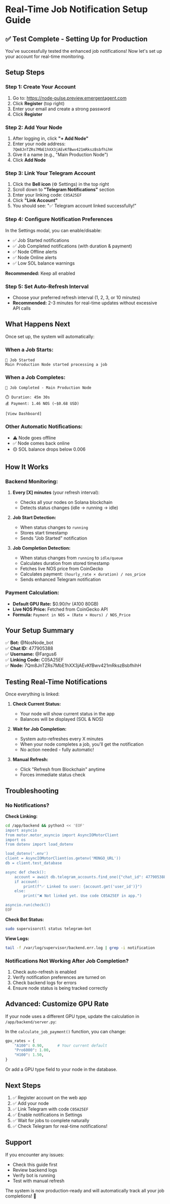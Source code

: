 # Real-Time Job Notification Setup Guide

## ✅ Test Complete - Setting Up for Production

You've successfully tested the enhanced job notifications! Now let's set up your account for real-time monitoring.

## Setup Steps

### Step 1: Create Your Account
1. Go to: https://node-pulse.preview.emergentagent.com
2. Click **Register** (top right)
3. Enter your email and create a strong password
4. Click **Register**

### Step 2: Add Your Node
1. After logging in, click **"+ Add Node"**
2. Enter your node address: `7Qm8JnTZRs7MbE1hXX3jAEvKfBwv421mRkszBsbfhihH`
3. Give it a name (e.g., "Main Production Node")
4. Click **Add Node**

### Step 3: Link Your Telegram Account
1. Click the **Bell icon** (⚙️ Settings) in the top right
2. Scroll down to **"Telegram Notifications"** section
3. Enter your linking code: `C05A25EF`
4. Click **"Link Account"**
5. You should see: "✅ Telegram account linked successfully!"

### Step 4: Configure Notification Preferences
In the Settings modal, you can enable/disable:
- ✅ Job Started notifications
- ✅ Job Completed notifications (with duration & payment)
- ✅ Node Offline alerts
- ✅ Node Online alerts
- ✅ Low SOL balance warnings

**Recommended:** Keep all enabled

### Step 5: Set Auto-Refresh Interval
- Choose your preferred refresh interval (1, 2, 3, or 10 minutes)
- **Recommended:** 2-3 minutes for real-time updates without excessive API calls

## What Happens Next

Once set up, the system will automatically:

### When a Job Starts:
```
🚀 Job Started
Main Production Node started processing a job
```

### When a Job Completes:
```
🎉 Job Completed - Main Production Node

⏱️ Duration: 45m 30s
💰 Payment: 1.46 NOS (~$0.68 USD)

[View Dashboard]
```

### Other Automatic Notifications:
- ⚠️ Node goes offline
- ✅ Node comes back online  
- 🟡 SOL balance drops below 0.006

## How It Works

### Backend Monitoring:
1. **Every [X] minutes** (your refresh interval):
   - Checks all your nodes on Solana blockchain
   - Detects status changes (idle → running → idle)
   
2. **Job Start Detection:**
   - When status changes to `running`
   - Stores start timestamp
   - Sends "Job Started" notification
   
3. **Job Completion Detection:**
   - When status changes from `running` to `idle/queue`
   - Calculates duration from stored timestamp
   - Fetches live NOS price from CoinGecko
   - Calculates payment: `(hourly_rate × duration) / nos_price`
   - Sends enhanced Telegram notification

### Payment Calculation:
- **Default GPU Rate:** $0.90/hr (A100 80GB)
- **Live NOS Price:** Fetched from CoinGecko API
- **Formula:** `Payment in NOS = (Rate × Hours) / NOS_Price`

## Your Setup Summary

✅ **Bot:** @NosNode_bot  
✅ **Chat ID:** 477905388  
✅ **Username:** @Fargus6  
✅ **Linking Code:** C05A25EF  
✅ **Node:** 7Qm8JnTZRs7MbE1hXX3jAEvKfBwv421mRkszBsbfhihH  

## Testing Real-Time Notifications

Once everything is linked:

1. **Check Current Status:**
   - Your node will show current status in the app
   - Balances will be displayed (SOL & NOS)

2. **Wait for Job Completion:**
   - System auto-refreshes every X minutes
   - When your node completes a job, you'll get the notification
   - No action needed - fully automatic!

3. **Manual Refresh:**
   - Click "Refresh from Blockchain" anytime
   - Forces immediate status check

## Troubleshooting

### No Notifications?

**Check Linking:**
```bash
cd /app/backend && python3 << 'EOF'
import asyncio
from motor.motor_asyncio import AsyncIOMotorClient
import os
from dotenv import load_dotenv

load_dotenv('.env')
client = AsyncIOMotorClient(os.getenv('MONGO_URL'))
db = client.test_database

async def check():
    account = await db.telegram_accounts.find_one({"chat_id": 477905388})
    if account:
        print(f"✅ Linked to user: {account.get('user_id')}")
    else:
        print("❌ Not linked yet. Use code C05A25EF in app.")

asyncio.run(check())
EOF
```

**Check Bot Status:**
```bash
sudo supervisorctl status telegram-bot
```

**View Logs:**
```bash
tail -f /var/log/supervisor/backend.err.log | grep -i notification
```

### Notifications Not Working After Job Completion?

1. Check auto-refresh is enabled
2. Verify notification preferences are turned on
3. Check backend logs for errors
4. Ensure node status is being tracked correctly

## Advanced: Customize GPU Rate

If your node uses a different GPU type, update the calculation in `/app/backend/server.py`:

In the `calculate_job_payment()` function, you can change:
```python
gpu_rates = {
    "A100": 0.90,      # Your current default
    "Pro6000": 1.00,
    "H100": 1.50,
}
```

Or add a GPU type field to your node in the database.

## Next Steps

1. ✅ Register account on the web app
2. ✅ Add your node
3. ✅ Link Telegram with code `C05A25EF`
4. ✅ Enable notifications in Settings
5. ✅ Wait for jobs to complete naturally
6. ✅ Check Telegram for real-time notifications!

## Support

If you encounter any issues:
- Check this guide first
- Review backend logs
- Verify bot is running
- Test with manual refresh

The system is now production-ready and will automatically track all your job completions! 🚀
